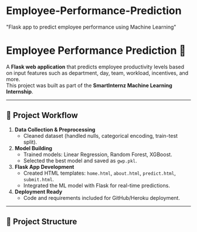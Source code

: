 # Employee-Performance-Prediction
"Flask app to predict employee performance using Machine Learning"
# Employee Performance Prediction 🚀

A **Flask web application** that predicts employee productivity levels based on input features such as department, day, team, workload, incentives, and more.  
This project was built as part of the **SmartInternz Machine Learning Internship**.

---

## 📌 Project Workflow
1. **Data Collection & Preprocessing**
   - Cleaned dataset (handled nulls, categorical encoding, train-test split).
2. **Model Building**
   - Trained models: Linear Regression, Random Forest, XGBoost.
   - Selected the best model and saved as `gwp.pkl`.
3. **Flask App Development**
   - Created HTML templates: `home.html`, `about.html`, `predict.html`, `submit.html`.
   - Integrated the ML model with Flask for real-time predictions.
4. **Deployment Ready**
   - Code and requirements included for GitHub/Heroku deployment.

---

## 📂 Project Structure
